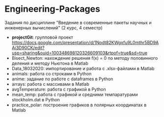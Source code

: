 # Engineering-Packages
Задания по дисциплине "Введение в современные пакеты научных и инженерных вычислений" (2 курс, 4 семестр)
- **projectGit**: групповой проект
  https://docs.google.com/presentation/d/1Nodt82KWgxfu9L0mthr5BD9AAi3D90CK/edit?usp=sharing&ouid=100348698120326609103&rtpof=true&sd=true
- Bisect_Newton: нахождение решения f(x) = 0 по методу половинного деления и методу Ньютона в Matlab
- Data_18032020: импортирование и работа с .xlsx-файлами в Matlab
- animals: работа со строками в Python
- anime: задание по работе с dataframes в Python
- arrays: работа с массивами в Matlab
- avgTemperature: работа с графикой в Python
- mean_temp: работа с графикой и средними темпаратурами stockholm.dat в Python
- practice_polar: построение графиков в полярных координатах в Matlab
